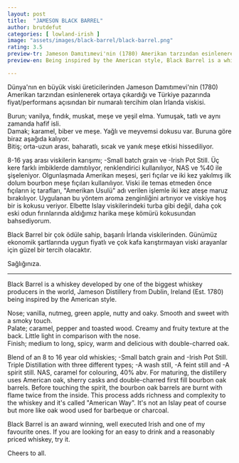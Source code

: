 ```yaml
---
layout: post
title:  "JAMESON BLACK BARREL"
author: brutdefut
categories: [ lowland-irish ]
image: "assets/images/black-barrel/black-barrel.png"
rating: 3.5
preview-tr: Jameson Damıtımevi'nin (1780) Amerikan tarzından esinlenerek ortaya çıkardığı, bir çok ödüle sahip, fiyat performans canavarı viskisi.
preview-en: Being inspired by the American style, Black Barrel is a whiskey developed by one of the biggest whiskey producers in the world.

---
```


Dünya'nın en büyük viski üreticilerinden Jameson Damıtımevi'nin (1780) Amerikan tarzından esinlenerek ortaya çıkardığı ve Türkiye pazarında fiyat/performans açısından bir numaralı tercihim olan İrlanda viskisi. 

Burun; vanilya, fındık, muskat, meşe ve yeşil elma. Yumuşak, tatlı ve aynı zamanda hafif isli.  
Damak; karamel, biber ve meşe. Yağlı ve meyvemsi dokusu var. Buruna göre biraz aşağıda kalıyor.  
Bitiş; orta-uzun arası, baharatlı, sıcak ve yanık meşe etkisi hissediliyor. 

8-16 yaş arası viskilerin karışımı; -Small batch grain ve -Irish Pot Still. Üç kere farklı imbiklerde damıtılıyor, renklendirici kullanılıyor, NAS ve %40 ile şişeleniyor. Olgunlaşmada Amerikan meşesi, şeri fıçılar ve iki kez yakılmış ilk dolum bourbon meşe fıçıları kullanılıyor. Viski ile temas etmeden önce fıçıların iç tarafları, "Amerikan Usulü" adı verilen işlemle iki kez ateşe maruz bırakılıyor. Uygulanan bu yöntem aroma zenginliğini artırıyor ve viskiye hoş bir is kokusu veriyor. Elbette Islay viskilerindeki turba gibi değil, daha çok eski odun fırınlarında aldığımız harika meşe kömürü kokusundan bahsediyorum. 

Black Barrel bir çok ödüle sahip, başarılı İrlanda viskilerinden. Günümüz ekonomik şartlarında uygun fiyatlı ve çok kafa karıştırmayan viski arayanlar için güzel bir tercih olacaktır. 

Sağlığınıza.    
 
-----------------------------------------------

<p id="english"></p>

Black Barrel is a whiskey developed by one of the biggest whiskey producers in the world, Jameson Distillery from Dublin, Ireland (Est. 1780) being inspired by the American style.

Nose; vanilla, nutmeg, green apple, nutty and oaky. Smooth and sweet with a smoky touch.  
Palate; caramel, pepper and toasted wood. Creamy and fruity texture at the back. Little light in comparison with the nose.  
Finish; medium to long, spicy, warm and delicious with double-charred oak.  

Blend of an 8 to 16 year old whiskies; -Small batch grain and -Irish Pot Still. Triple Distillation with three different types; -A wash still, -A feint still and -A spirit still. NAS, caramel for colouring, 40% abv. For maturing, the distillery uses American oak, sherry casks and double-charred first fill bourbon oak barrels. Before touching the spirit, the bourbon oak barrels are burnt with flame twice from the inside. This process adds richness and complexity to the whiskey and it's called "American Way". It's not an Islay peat of course but more like oak wood used for barbeque or charcoal. 
 
Black Barrel is an award winning, well executed Irish and one of my favourite ones. If you are looking for an easy to drink and a reasonably priced whiskey, try it. 

Cheers to all.  
